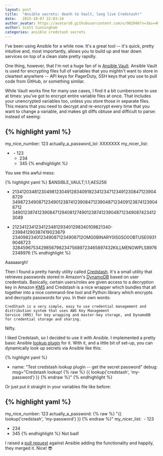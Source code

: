 ```yaml
---
layout: post
title:  "Ansible secrets: death to Vault, long live Credstash!"
date:   2015-10-07 22:03:24
author_avatar: https://avatars0.githubusercontent.com/u/982046?v=3&s=460
author: Scott Cunningham
categories: ansible credstash secrets
---
```


I've been using Ansible for a while now. It's a great tool -- it's quick, pretty intuitive and, most importantly, allows you to build up and tear down services on top of a clean slate pretty rapidly.

One thing, however, that I'm not a huge fan of is <a href="http://docs.ansible.com/ansible/playbooks_vault.html" target="_blank">Ansible Vault</a>. Ansible Vault is used for encrypting files full of variables that you mightn't want to store in cleartext anywhere -- API keys for PagerDuty, SSH keys that you use to pull code from GitHub, or something similar.

While Vault works fine for many use cases, I find it a bit cumbersome to use at times: you've got to encrypt entire variable files at once. That includes your unencrypted variables too, unless you store those in separate files. This means that you need to decrypt and re-encrypt every time that you want to change a variable, and makes git diffs obtuse and difficult to parse: instead of seeing:

{% highlight yaml %}
---
my_nice_number: 123
actually_a_password_lol: XXXXXXX
my_nicer_list:
+  - 123
   - 234
   - 345
{% endhighlight %}

You see this awful mess:

{% highlight yaml %}
$ANSIBLE_VAULT;1.1;AES256
- 21341203481230498123049128340918234123471234912308471239048729
34987234908712349012387412390847123904871234091238741239048712
34901238741239084712940812749012387412390487123490874234123049
+ 2123412341234123481293401298340109821340-239841290387419023879
2340982340123490871234908712OMG0BINARY0IS0SO0OBTUSE09319048723
328459675342985679823475689723465897432KILLMENOWPLS89762348976
{% endhighlight %}

Aaaaaargh!

Then I found a pretty handy utility called <a href="https://github.com/LuminalOSS/credstash">Credstash</a>.
It's a small utility that retrieves passwords stored in Amazon's <a href="http://docs.aws.amazon.com/amazondynamodb/latest/developerguide/Introduction.html">DynamoDB</a> based on user credentials. Basically, certain users/roles are given access to a decryption key in Amazon <a href="https://aws.amazon.com/kms/">KMS</a> and Credstash is a nice wrapper which bundles that all together into a nice command-line tool and Python library which encrypts and decrypts passwords for you. In their own words:

    CredStash is a very simple, easy to use credential management and distribution system that uses AWS Key Management
    Service (KMS) for key wrapping and master-key storage, and DynamoDB for credential storage and sharing.

Nifty.

I liked Credstash, so I decided to use it with Ansible. I implemented a pretty basic Ansible <a href="http://docs.ansible.com/ansible/playbooks_lookups.html">lookup plugin</a> for it. With it, and a little bit of set-up, you can dynamically look up secrets via Ansible like this:

{% highlight yaml %}
- name: "Test credstash lookup plugin -- get the secret password"
  debug: msg="Credstash lookup! {% raw %} {{ lookup('credstash', 'my-password') }} {% endraw %}"
{% endhighlight %}

Or just put it straight in your variables file like before:

{% highlight yaml %}
---
my_nice_number: 123
actually_a_password: {% raw %} "{{ lookup('credstash', 'my-password') }} {% endraw %}"
my_nicer_list:
   - 123
   - 234
   - 345
{% endhighlight %}
Not bad!

I raised a <a href="https://github.com/ansible/ansible/pull/11778">pull request</a> against Ansible adding the functionality and happily, they merged it. Nice! 😎
